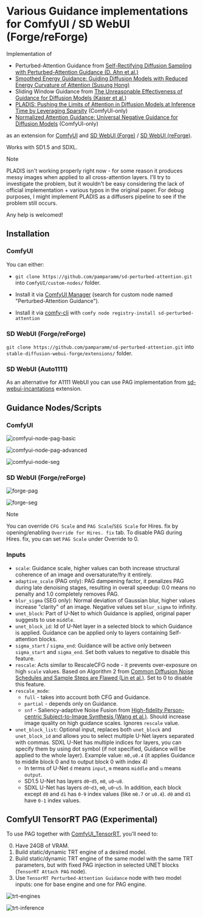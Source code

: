 # Various Guidance implementations for ComfyUI / SD WebUI (Forge/reForge)

Implementation of

- Perturbed-Attention Guidance from [Self-Rectifying Diffusion Sampling with Perturbed-Attention Guidance (D. Ahn et al.)](https://ku-cvlab.github.io/Perturbed-Attention-Guidance/)
- [Smoothed Energy Guidance: Guiding Diffusion Models with Reduced Energy Curvature of Attention (Susung Hong)](https://arxiv.org/abs/2408.00760)
- Sliding Window Guidance from [The Unreasonable Effectiveness of Guidance for Diffusion Models (Kaiser et al.)](https://arxiv.org/abs/2411.10257)
- [PLADIS: Pushing the Limits of Attention in Diffusion Models at Inference Time by Leveraging Sparsity](https://cubeyoung.github.io/pladis-proejct/) (ComfyUI-only)
- [Normalized Attention Guidance: Universal Negative Guidance for Diffusion Models](https://arxiv.org/abs/2505.21179) (ComfyUI-only)

as an extension for [ComfyUI](https://github.com/comfyanonymous/ComfyUI) and [SD WebUI (Forge)](https://github.com/lllyasviel/stable-diffusion-webui-forge) / [SD WebUI (reForge)](https://github.com/Panchovix/stable-diffusion-webui-reForge).

Works with SD1.5 and SDXL.

> [!NOTE]
> PLADIS isn't working properly right now - for some reason it produces messy images when applied to all cross-attention layers. I'll try to investigate the problem, but it wouldn't be easy considering the lack of official implementation + various typos in the original paper. For debug purposes, I might implement PLADIS as a diffusers pipeline to see if the problem still occurs.
>
> Any help is welcomed!

## Installation

### ComfyUI

You can either:

- `git clone https://github.com/pamparamm/sd-perturbed-attention.git` into `ComfyUI/custom-nodes/` folder.

- Install it via [ComfyUI Manager](https://github.com/ltdrdata/ComfyUI-Manager) (search for custom node named "Perturbed-Attention Guidance").

- Install it via [comfy-cli](https://comfydocs.org/comfy-cli/getting-started) with `comfy node registry-install sd-perturbed-attention`

### SD WebUI (Forge/reForge)

`git clone https://github.com/pamparamm/sd-perturbed-attention.git` into `stable-diffusion-webui-forge/extensions/` folder.

### SD WebUI (Auto1111)

As an alternative for A1111 WebUI you can use PAG implementation from [sd-webui-incantations](https://github.com/v0xie/sd-webui-incantations) extension.

## Guidance Nodes/Scripts

### ComfyUI

![comfyui-node-pag-basic](res/comfyui-node-pag-basic.png)

![comfyui-node-pag-advanced](res/comfyui-node-pag-advanced.png)

![comfyui-node-seg](res/comfyui-node-seg.png)

### SD WebUI (Forge/reForge)

![forge-pag](res/forge-pag.png)

![forge-seg](res/forge-seg.png)

> [!NOTE]
> You can override `CFG Scale` and `PAG Scale`/`SEG Scale` for Hires. fix by opening/enabling `Override for Hires. fix` tab.
> To disable PAG during Hires. fix, you can set `PAG Scale` under Override to 0.

### Inputs

- `scale`: Guidance scale, higher values can both increase structural coherence of an image and oversaturate/fry it entirely.
- `adaptive_scale` (PAG only): PAG dampening factor, it penalizes PAG during late denoising stages, resulting in overall speedup: 0.0 means no penalty and 1.0 completely removes PAG.
- `blur_sigma` (SEG only): Normal deviation of Gaussian blur, higher values increase "clarity" of an image. Negative values set `blur_sigma` to infinity.
- `unet_block`: Part of U-Net to which Guidance is applied, original paper suggests to use `middle`.
- `unet_block_id`: Id of U-Net layer in a selected block to which Guidance is applied. Guidance can be applied only to layers containing Self-attention blocks.
- `sigma_start` / `sigma_end`: Guidance will be active only between `sigma_start` and `sigma_end`. Set both values to negative to disable this feature.
- `rescale`: Acts similar to RescaleCFG node - it prevents over-exposure on high `scale` values. Based on Algorithm 2 from [Common Diffusion Noise Schedules and Sample Steps are Flawed (Lin et al.)](https://arxiv.org/abs/2305.08891). Set to 0 to disable this feature.
- `rescale_mode`:
  - `full` - takes into account both CFG and Guidance.
  - `partial` - depends only on Guidance.
  - `snf` - Saliency-adaptive Noise Fusion from [High-fidelity Person-centric Subject-to-Image Synthesis (Wang et al.)](https://arxiv.org/abs/2311.10329). Should increase image quality on high guidance scales. Ignores `rescale` value.
- `unet_block_list`: Optional input, replaces both `unet_block` and `unet_block_id` and allows you to select multiple U-Net layers separated with commas. SDXL U-Net has multiple indices for layers, you can specify them by using dot symbol (if not specified, Guidance will be applied to the whole layer). Example value: `m0,u0.4` (it applies Guidance to middle block 0 and to output block 0 with index 4)
  - In terms of U-Net `d` means `input`, `m` means `middle` and `u` means `output`.
  - SD1.5 U-Net has layers `d0`-`d5`, `m0`, `u0`-`u8`.
  - SDXL U-Net has layers `d0`-`d3`, `m0`, `u0`-`u5`. In addition, each block except `d0` and `d1` has `0-9` index values (like `m0.7` or `u0.4`). `d0` and `d1` have `0-1` index values.

## ComfyUI TensorRT PAG (Experimental)

To use PAG together with [ComfyUI_TensorRT](https://github.com/comfyanonymous/ComfyUI_TensorRT), you'll need to:

0. Have 24GB of VRAM.
1. Build static/dynamic TRT engine of a desired model.
2. Build static/dynamic TRT engine of the same model with the same TRT parameters, but with fixed PAG injection in selected UNET blocks (`TensorRT Attach PAG` node).
3. Use `TensorRT Perturbed-Attention Guidance` node with two model inputs: one for base engine and one for PAG engine.

![trt-engines](res/trt-engines.png)

![trt-inference](res/trt-inference.png)
